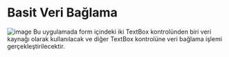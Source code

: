 # Basit Veri Bağlama
![image](https://github.com/nuritiras/BasitVeriBaglama/assets/47992544/94b65f88-1227-4c4b-abac-ca62a7b172f2)
Bu uygulamada form içindeki iki TextBox kontrolünden biri veri kaynağı olarak kullanılacak ve diğer TextBox kontrolüne veri bağlama işlemi gerçekleştirilecektir.
